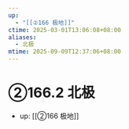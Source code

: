 ```yaml
---
up:
  - "[[②166 极地]]"
ctime: 2025-03-01T13:06:08+08:00
aliases:
  - 北极
mtime: 2025-09-09T12:37:06+08:00
---
```


# ②166.2 北极

- up: [[②166 极地]]
